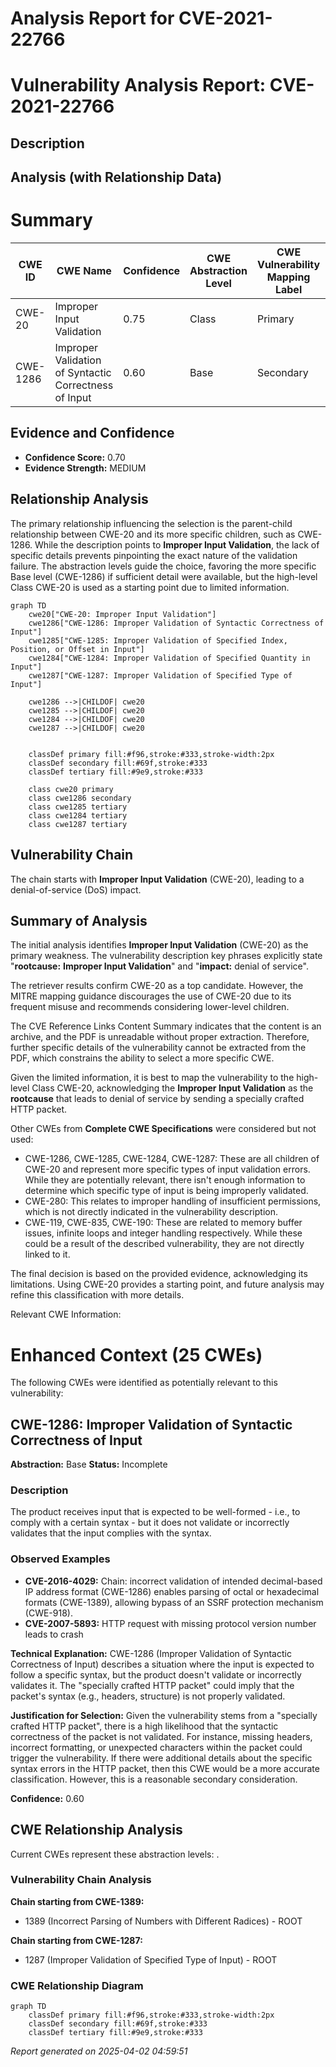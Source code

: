 # Analysis Report for CVE-2021-22766

# Vulnerability Analysis Report: CVE-2021-22766

## Description



## Analysis (with Relationship Data)

# Summary
| CWE ID | CWE Name | Confidence | CWE Abstraction Level | CWE Vulnerability Mapping Label | CWE-Vulnerability Mapping Notes |
|---|---|---|---|---|---|
| CWE-20 | Improper Input Validation | 0.75 | Class | Primary | Discouraged |
| CWE-1286 | Improper Validation of Syntactic Correctness of Input | 0.60 | Base | Secondary | Allowed |

## Evidence and Confidence

*   **Confidence Score:** 0.70
*   **Evidence Strength:** MEDIUM

## Relationship Analysis
The primary relationship influencing the selection is the parent-child relationship between CWE-20 and its more specific children, such as CWE-1286. While the description points to **Improper Input Validation**, the lack of specific details prevents pinpointing the exact nature of the validation failure. The abstraction levels guide the choice, favoring the more specific Base level (CWE-1286) if sufficient detail were available, but the high-level Class CWE-20 is used as a starting point due to limited information.

```mermaid
graph TD
    cwe20["CWE-20: Improper Input Validation"]
    cwe1286["CWE-1286: Improper Validation of Syntactic Correctness of Input"]
    cwe1285["CWE-1285: Improper Validation of Specified Index, Position, or Offset in Input"]
    cwe1284["CWE-1284: Improper Validation of Specified Quantity in Input"]
    cwe1287["CWE-1287: Improper Validation of Specified Type of Input"]

    cwe1286 -->|CHILDOF| cwe20
    cwe1285 -->|CHILDOF| cwe20
    cwe1284 -->|CHILDOF| cwe20
    cwe1287 -->|CHILDOF| cwe20
    

    classDef primary fill:#f96,stroke:#333,stroke-width:2px
    classDef secondary fill:#69f,stroke:#333
    classDef tertiary fill:#9e9,stroke:#333

    class cwe20 primary
    class cwe1286 secondary
    class cwe1285 tertiary
    class cwe1284 tertiary
    class cwe1287 tertiary
```

## Vulnerability Chain
The chain starts with **Improper Input Validation** (CWE-20), leading to a denial-of-service (DoS) impact.

## Summary of Analysis
The initial analysis identifies **Improper Input Validation** (CWE-20) as the primary weakness. The vulnerability description key phrases explicitly state "**rootcause:** **Improper Input Validation**" and "**impact:** denial of service".

The retriever results confirm CWE-20 as a top candidate. However, the MITRE mapping guidance discourages the use of CWE-20 due to its frequent misuse and recommends considering lower-level children.

The CVE Reference Links Content Summary indicates that the content is an archive, and the PDF is unreadable without proper extraction. Therefore, further specific details of the vulnerability cannot be extracted from the PDF, which constrains the ability to select a more specific CWE.

Given the limited information, it is best to map the vulnerability to the high-level Class CWE-20, acknowledging the **Improper Input Validation** as the **rootcause** that leads to denial of service by sending a specially crafted HTTP packet.

Other CWEs from **Complete CWE Specifications** were considered but not used:

*   CWE-1286, CWE-1285, CWE-1284, CWE-1287: These are all children of CWE-20 and represent more specific types of input validation errors. While they are potentially relevant, there isn't enough information to determine which specific type of input is being improperly validated.
*   CWE-280: This relates to improper handling of insufficient permissions, which is not directly indicated in the vulnerability description.
* CWE-119, CWE-835, CWE-190: These are related to memory buffer issues, infinite loops and integer handling respectively. While these could be a result of the described vulnerability, they are not directly linked to it.

The final decision is based on the provided evidence, acknowledging its limitations. Using CWE-20 provides a starting point, and future analysis may refine this classification with more details.

Relevant CWE Information:

# Enhanced Context (25 CWEs)
The following CWEs were identified as potentially relevant to this vulnerability:

## CWE-1286: Improper Validation of Syntactic Correctness of Input
**Abstraction:** Base
**Status:** Incomplete

### Description
The product receives input that is expected to be well-formed - i.e., to comply with a certain syntax - but it does not validate or incorrectly validates that the input complies with the syntax.

### Observed Examples
- **CVE-2016-4029:** Chain: incorrect validation of intended decimal-based IP address format (CWE-1286) enables parsing of octal or hexadecimal formats (CWE-1389), allowing bypass of an SSRF protection mechanism (CWE-918).
- **CVE-2007-5893:** HTTP request with missing protocol version number leads to crash

**Technical Explanation:**
CWE-1286 (Improper Validation of Syntactic Correctness of Input) describes a situation where the input is expected to follow a specific syntax, but the product doesn't validate or incorrectly validates it. The "specially crafted HTTP packet" could imply that the packet's syntax (e.g., headers, structure) is not properly validated.

**Justification for Selection:**
Given the vulnerability stems from a "specially crafted HTTP packet", there is a high likelihood that the syntactic correctness of the packet is not validated. For instance, missing headers, incorrect formatting, or unexpected characters within the packet could trigger the vulnerability. If there were additional details about the specific syntax errors in the HTTP packet, then this CWE would be a more accurate classification. However, this is a reasonable secondary consideration.

**Confidence:** 0.60


## CWE Relationship Analysis

Current CWEs represent these abstraction levels: .


### Vulnerability Chain Analysis

**Chain starting from CWE-1389:**
- 1389 (Incorrect Parsing of Numbers with Different Radices) - ROOT


**Chain starting from CWE-1287:**
- 1287 (Improper Validation of Specified Type of Input) - ROOT



### CWE Relationship Diagram

```mermaid
graph TD
    classDef primary fill:#f96,stroke:#333,stroke-width:2px
    classDef secondary fill:#69f,stroke:#333
    classDef tertiary fill:#9e9,stroke:#333
```



*Report generated on 2025-04-02 04:59:51*
